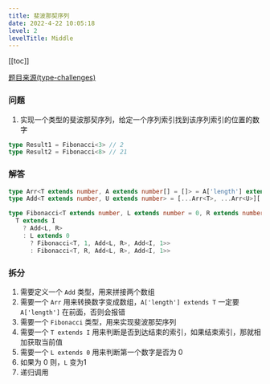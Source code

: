 ```yaml
---
title: 斐波那契序列
date: 2022-4-22 10:05:18
level: 2
levelTitle: Middle
---
```


[[toc]]

[题目来源(type-challenges)](https://github.com/type-challenges/type-challenges/blob/main/questions/04182-medium-fibonacci-sequence/README.zh-CN.md)

### 问题

1. 实现一个类型的斐波那契序列，给定一个序列索引找到该序列索引的位置的数字

```typescript
type Result1 = Fibonacci<3> // 2
type Result2 = Fibonacci<8> // 21
```

### 解答

```typescript
type Arr<T extends number, A extends number[] = []> = A['length'] extends T ? A : Arr<T, [...A, number]>
type Add<T extends number, U extends number> = [...Arr<T>, ...Arr<U>]['length']& number

type Fibonacci<T extends number, L extends number = 0, R extends number = 0, I extends number = 0> = 
  T extends I
    ? Add<L, R>
    : L extends 0
      ? Fibonacci<T, 1, Add<L, R>, Add<I, 1>>
      : Fibonacci<T, R, Add<L, R>, Add<I, 1>>
```

### 拆分

1. 需要定义一个 `Add` 类型，用来拼接两个数组
2. 需要一个 `Arr` 用来转换数字变成数组，`A['length'] extends T` 一定要 `A['length']` 在前面，否则会报错
3. 需要一个 `Fibonacci` 类型，用来实现斐波那契序列
4. 需要一个 `T extends I` 用来判断是否到达结束的索引，如果结束索引，那就相加获取当前值
5. 需要一个 `L extends 0` 用来判断第一个数字是否为 0
6. 如果为 0 则，`L` 变为1
7. 递归调用
